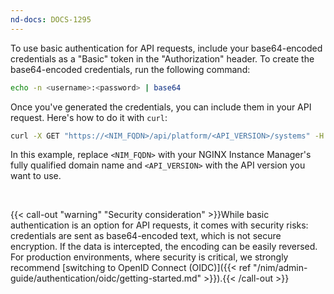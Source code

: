 ```yaml
---
nd-docs: DOCS-1295
---
```


To use basic authentication for API requests, include your base64-encoded credentials as a "Basic" token in the "Authorization" header. To create the base64-encoded credentials, run the following command:

```bash
echo -n <username>:<password> | base64
```

Once you've generated the credentials, you can include them in your API request. Here's how to do it with `curl`:

```bash
curl -X GET "https://<NIM_FQDN>/api/platform/<API_VERSION>/systems" -H "Authorization: Basic <base64_encoded_credentials>"
```

In this example, replace `<NIM_FQDN>` with your NGINX Instance Manager's fully qualified domain name and `<API_VERSION>` with the API version you want to use.

<br>

{{< call-out "warning" "Security consideration" >}}While basic authentication is an option for API requests, it comes with security risks: credentials are sent as base64-encoded text, which is not secure encryption. If the data is intercepted, the encoding can be easily reversed. For production environments, where security is critical, we strongly recommend [switching to OpenID Connect (OIDC)]({{< ref "/nim/admin-guide/authentication/oidc/getting-started.md" >}}).{{< /call-out >}}
